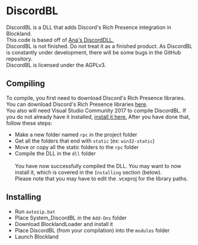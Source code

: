 # DiscordBL

DiscordBL is a DLL that adds Discord's Rich Presence integration in Blockland.<br>
This code is based off of [Ana's DiscordDLL.](https://github.com/blocklandana/blockland-discord)<br>
DiscordBL is not finished. Do not treat it as a finished product. As DiscordBL is constantly under development, there will be some bugs in the GitHub repository.<br>
DiscordBL is licensed under the AGPLv3.

## Compiling

To compile, you first need to download Discord's Rich Presence libraries.<br>
You can download Discord's Rich Presence libraries [here](https://github.com/discordapp/discord-rpc/releases).<br>
You also will need Visual Studio Community 2017 to compile DiscordBL. If you do not already have it installed, [install it here.](https://www.visualstudio.com/thank-you-downloading-visual-studio/?sku=Community&rel=15)
After you have done that, follow these steps:<br>
* Make a new folder named `rpc` in the project folder
* Get all the folders that end with `static` (ex: `win32-static`)
* Move or copy all the static folders to the `rpc` folder
* Compile the DLL in the `dll` folder<br><br>
You have now successfully compiled the DLL. You may want to now install it, which is covered in the `Installing` section (below).<br>
Please note that you may have to edit the .vcxproj for the library paths.

## Installing
* Run `autozip.bat`
* Place System_DiscordBL in the `Add-Ons` folder
* Download BlocklandLoader and install it
* Place DiscordBL (from your compilation) into the `modules` folder
* Launch Blockland
